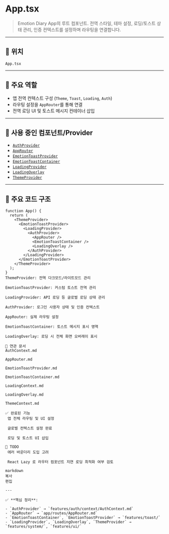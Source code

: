 # App.tsx

> Emotion Diary App의 루트 컴포넌트. 전역 스타일, 테마 설정, 로딩/토스트 상태 관리, 인증 컨텍스트를 설정하며 라우팅을 연결합니다.

---

## 📁 위치
`App.tsx`

---

## 🧩 주요 역할

- 앱 전역 컨텍스트 구성 (`Theme`, `Toast`, `Loading`, `Auth`)
- 라우팅 설정을 `AppRouter`를 통해 연결
- 전역 로딩 UI 및 토스트 메시지 컨테이너 삽입

---

## 🧱 사용 중인 컴포넌트/Provider

- [`AuthProvider`](./features/auth/context/AuthContext.tsx.md)
- [`AppRouter`](./app/routes/AppRouter.tsx.md)
- [`EmotionToastProvider`](./features/toast/context/EmotionToastProvider.tsx.md)
- [`EmotionToastContainer`](./features/toast/components/EmotionToastContainer.tsx.md)
- [`LoadingProvider`](./features/system/context/LoadingContext.tsx.md)
- [`LoadingOverlay`](./features/ui/components/LoadingOverlay.tsx.md)
- [`ThemeProvider`](./features/system/context/ThemeContext.tsx.md)

---

## 📜 주요 코드 구조

```tsx
function App() {
  return (
    <ThemeProvider>
      <EmotionToastProvider>
        <LoadingProvider>
          <AuthProvider>
            <AppRouter />
            <EmotionToastContainer />
            <LoadingOverlay />
          </AuthProvider>
        </LoadingProvider>
      </EmotionToastProvider>
    </ThemeProvider>
  );
}
ThemeProvider: 전역 다크모드/라이트모드 관리

EmotionToastProvider: 커스텀 토스트 전역 관리

LoadingProvider: API 로딩 등 글로벌 로딩 상태 관리

AuthProvider: 로그인 사용자 상태 및 인증 컨텍스트

AppRouter: 실제 라우팅 설정

EmotionToastContainer: 토스트 메시지 표시 영역

LoadingOverlay: 로딩 시 전체 화면 오버레이 표시

🔗 연관 문서
AuthContext.md

AppRouter.md

EmotionToastProvider.md

EmotionToastContainer.md

LoadingContext.md

LoadingOverlay.md

ThemeContext.md

✅ 완료된 기능
 앱 전체 라우팅 및 UI 설정

 글로벌 컨텍스트 설정 완료

 로딩 및 토스트 UI 삽입

📌 TODO
 에러 바운더리 도입 고려

 React Lazy 로 라우터 컴포넌트 지연 로딩 최적화 여부 검토

markdown
복사
편집

---

✅ **핵심 정리**:

- `AuthProvider` → `features/auth/context/AuthContext.md`
- `AppRouter` → `app/routes/AppRouter.md`
- `EmotionToastContainer`, `EmotionToastProvider` → `features/toast/`
- `LoadingProvider`, `LoadingOverlay`, `ThemeProvider` → `features/system/`, `features/ui/`